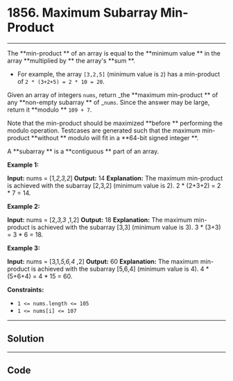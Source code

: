 # 1856. Maximum Subarray Min-Product

---

The **min-product ** of an array is equal to the **minimum value ** in the array **multiplied by ** the array's **sum **.

  * For example, the array `[3,2,5]` (minimum value is `2`) has a min-product of `2 * (3+2+5) = 2 * 10 = 20`.



Given an array of integers `nums`, return _the **maximum min-product ** of any **non-empty subarray ** of _`nums`. Since the answer may be large, return it **modulo ** `109 + 7`.

Note that the min-product should be maximized **before ** performing the modulo operation. Testcases are generated such that the maximum min-product **without ** modulo will fit in a **64-bit signed integer **.

A **subarray ** is a **contiguous ** part of an array.

 

**Example 1:**


**Input:** nums = [1,_2,3,2_]
**Output:** 14
**Explanation:** The maximum min-product is achieved with the subarray [2,3,2] (minimum value is 2).
2 * (2+3+2) = 2 * 7 = 14.


**Example 2:**


**Input:** nums = [2,_3,3_ ,1,2]
**Output:** 18
**Explanation:** The maximum min-product is achieved with the subarray [3,3] (minimum value is 3).
3 * (3+3) = 3 * 6 = 18.


**Example 3:**


**Input:** nums = [3,1,_5,6,4_ ,2]
**Output:** 60
**Explanation:** The maximum min-product is achieved with the subarray [5,6,4] (minimum value is 4).
4 * (5+6+4) = 4 * 15 = 60.


 

**Constraints:**

  * `1 <= nums.length <= 105`
  * `1 <= nums[i] <= 107`

---

## Solution



---

## Code
```python


```